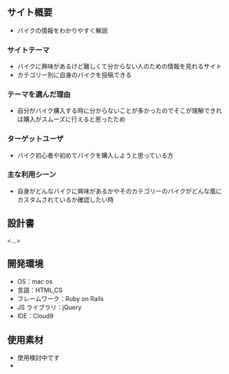 # <motopedia>

## サイト概要
- バイクの情報をわかりやすく解説

### サイトテーマ

- バイクに興味があるけど難しくて分からない人のための情報を見れるサイト
- カテゴリー別に自身のバイクを投稿できる

### テーマを選んだ理由

- 自分がバイク購入する時に分からないことが多かったのでそこが理解できれば購入がスムーズに行えると思ったため

### ターゲットユーザ

- バイク初心者や初めてバイクを購入しようと思っている方

### 主な利用シーン

- 自身がどんなバイクに興味があるかやそのカテゴリーのバイクがどんな風にカスタムされているか確認したい時

## 設計書

<...>

## 開発環境

- OS：mac os
- 言語：HTML,CS
- フレームワーク：Ruby on Rails
- JS ライブラリ：jQuery
- IDE：Cloud9

## 使用素材

- 使用検討中です
- 